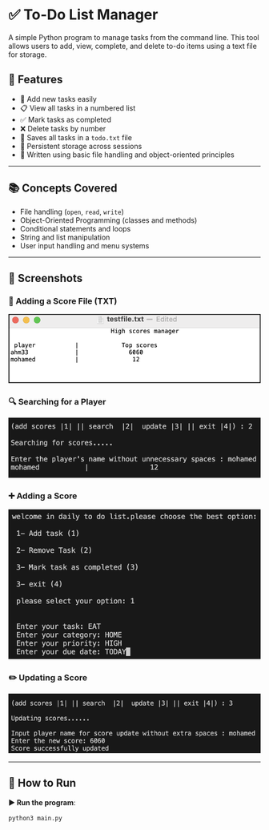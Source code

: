 # ✅ To-Do List Manager 

A simple Python program to manage tasks from the command line. This tool allows users to add, view, complete, and delete to-do items using a text file for storage.


## 🧠 Features

- 📝 Add new tasks easily
- 📋 View all tasks in a numbered list
- ✅ Mark tasks as completed
- ❌ Delete tasks by number
- 💾 Saves all tasks in a `todo.txt` file
- 🔁 Persistent storage across sessions
- 🧱 Written using basic file handling and object-oriented principles

---

## 📚 Concepts Covered

- File handling (`open`, `read`, `write`)
- Object-Oriented Programming (classes and methods)
- Conditional statements and loops
- String and list manipulation
- User input handling and menu systems

---
## 📸 Screenshots

### 📂 Adding a Score File (TXT)  
![Score File](assets/Score%20File.png)

### 🔍 Searching for a Player  
![Search Player](assets/Searching.png)

### ➕ Adding a Score  
![Add Score](assets/Adding.png)

### ✏️ Updating a Score  
![Update Score](assets/Updating.png)


---

## 🚀 How to Run  

**▶️ Run the program**:

```bash
python3 main.py
```
